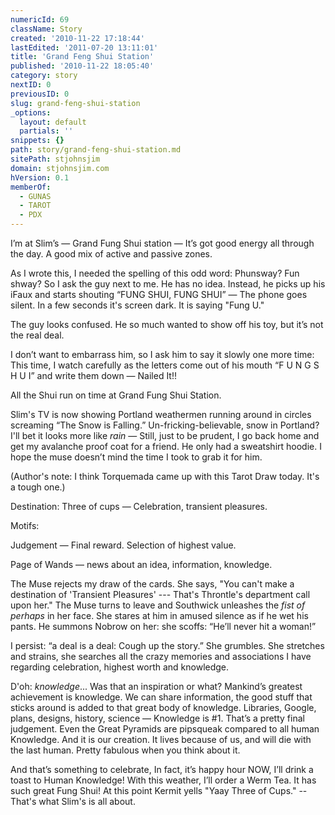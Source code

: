 ```yaml
---
numericId: 69
className: Story
created: '2010-11-22 17:18:44'
lastEdited: '2011-07-20 13:11:01'
title: 'Grand Feng Shui Station'
published: '2010-11-22 18:05:40'
category: story
nextID: 0
previousID: 0
slug: grand-feng-shui-station
_options:
  layout: default
  partials: ''
snippets: {}
path: story/grand-feng-shui-station.md
sitePath: stjohnsjim
domain: stjohnsjim.com
hVersion: 0.1
memberOf:
  - GUNAS
  - TAROT
  - PDX
---
```


I’m at Slim’s — Grand Fung Shui station — It’s got good energy all through the day. A good mix of active and passive zones.

As I wrote this, I needed the spelling of this odd word: Phunsway? Fun shway? So I ask the guy next to me. He has no idea. Instead, he picks up his iFaux and starts shouting “FUNG SHUI, FUNG SHUI” — The phone goes silent. In a few seconds it's screen dark. It is saying "Fung U."

The guy looks confused. He so much wanted to show off his toy, but it’s not the real deal.

I don’t want to embarrass him, so I ask him to say it slowly one more time: This time, I watch carefully as the letters come out of his mouth “F U N G S H U I” and write them down — Nailed It!!

All the Shui run on time at Grand Fung Shui Station.

Slim's TV is now showing Portland weathermen running around in circles screaming “The Snow is Falling.” Un-fricking-believable, snow in Portland? I'll bet it looks more like _rain_ — Still, just to be prudent, I go back home and get my avalanche proof coat for a friend. He only had a sweatshirt hoodie. I hope the muse doesn’t mind the time I took to grab it for him.

(Author's note: I think Torquemada came up with this Tarot Draw today. It's a tough one.)

Destination: Three of cups — Celebration, transient pleasures.

Motifs:

Judgement — Final reward. Selection of highest value.

Page of Wands — news about an idea, information, knowledge.

The Muse rejects my draw of the cards. She says, "You can't make a destination of 'Transient Pleasures' --- That's Throntle's department call upon her." The Muse turns to leave and Southwick unleashes the _fist of perhaps_ in her face. She stares at him in amused silence as if he wet his pants. He summons Nobrow on her: she scoffs: “He’ll never hit a woman!”

I persist: “a deal is a deal: Cough up the story.” She grumbles. She stretches and strains, she searches all the crazy memories and associations I have regarding celebration, highest worth and knowledge.

D'oh: _knowledge_... Was that an inspiration or what? Mankind’s greatest achievement is knowledge. We can share information, the good stuff that sticks around is added to that great body of knowledge. Libraries, Google, plans, designs, history, science — Knowledge is #1. That’s a pretty final judgement. Even the Great Pyramids are pipsqueak compared to all human Knowledge. And it is our creation. It lives because of us, and will die with the last human. Pretty fabulous when you think about it.

And that’s something to celebrate, In fact, it’s happy hour NOW, I’ll drink a toast to Human Knowledge! With this weather, I’ll order a Werm Tea. It has such great Fung Shui! At this point Kermit yells "Yaay Three of Cups." -- That's what Slim's is all about.
